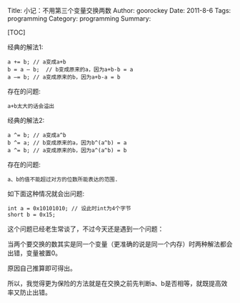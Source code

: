 Title: 小记：不用第三个变量交换两数
Author: goorockey
Date: 2011-8-6
Tags: programming
Category: programming
Summary: 


[TOC]

经典的解法1:    

    a += b; // a变成a+b
    b = a – b;  // b变成原来的a，因为a+b-b = a
    a –= b; // a变成原来的b，因为a+b-a = b
    
存在的问题: 

    a+b太大的话会溢出
    
经典的解法2:    

    a ^= b; // a变成a^b
    b ^= a; // b变成原来的a，因为b^(a^b) = a
    a ^= b; // a变成原来的b，因为a^(a^b) = b
    
存在的问题:

    a、b的值不能超过对方的位数所能表达的范围.

如下面这种情况就会出问题:

    int a = 0x10101010; // 设此时int为4个字节
    short b = 0x15;

这个问题已经老生常谈了，不过今天还是遇到一个问题：

当两个要交换的数其实是同一个变量（更准确的说是同一个内存）时两种解法都会出错，变量被置0。

原因自己推算即可得出。 

所以，我觉得更为保险的方法就是在交换之前先判断a、b是否相等，就既提高效率又防止出错。